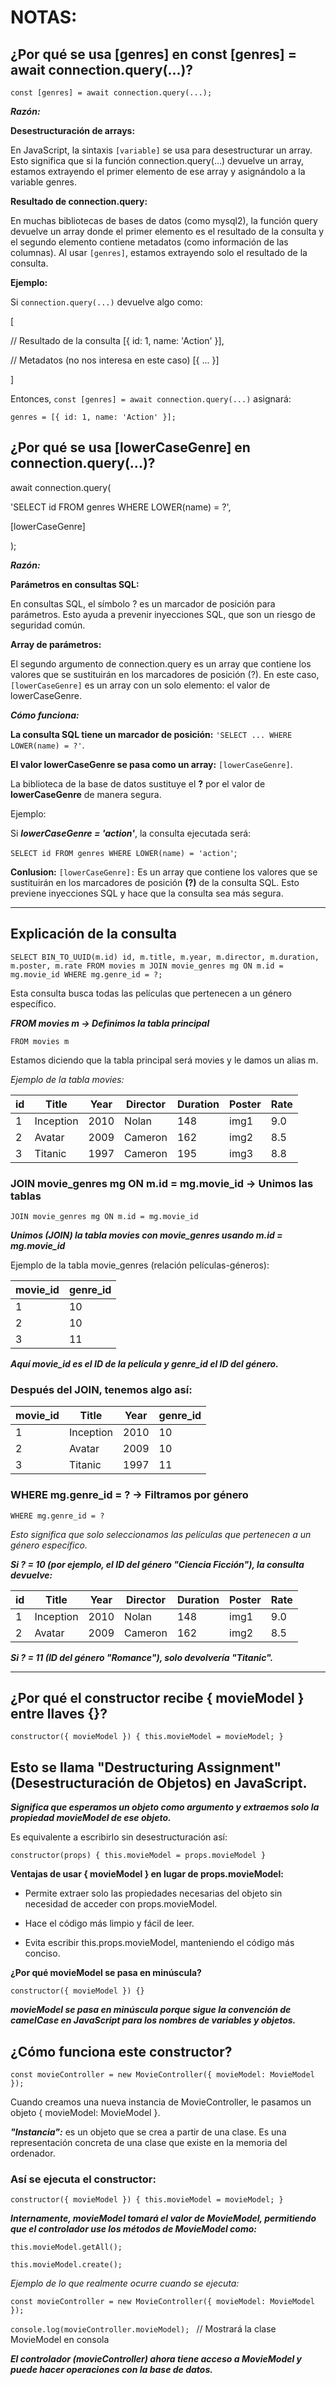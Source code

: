 # NOTAS:

##  ¿Por qué se usa [genres] en const [genres] = await connection.query(...)?

  

`const [genres] = await connection.query(...);`

  

***Razón:***

  

**Desestructuración de arrays:**

  

En JavaScript, la sintaxis `[variable]` se usa para desestructurar un array. Esto significa que si la función connection.query(...) devuelve un array, estamos extrayendo el primer elemento de ese array y asignándolo a la variable genres.

  

**Resultado de connection.query:**

  

En muchas bibliotecas de bases de datos (como mysql2), la función query devuelve un array donde el primer elemento es el resultado de la consulta y el segundo elemento contiene metadatos (como información de las columnas). Al usar `[genres]`, estamos extrayendo solo el resultado de la consulta.

  

**Ejemplo:**

  

Si `connection.query(...)` devuelve algo como:

[

// Resultado de la consulta
[{ id: 1, name: 'Action' }], 

// Metadatos (no nos interesa en este caso)
[{ ... }] 

]

Entonces, `const [genres] = await connection.query(...)` asignará:

`genres = [{ id: 1, name: 'Action' }];`

##  ¿Por qué se usa [lowerCaseGenre] en connection.query(...)?

await connection.query(

'SELECT id FROM genres WHERE LOWER(name) = ?',

[lowerCaseGenre]

);

***Razón:***

**Parámetros en consultas SQL:**

En consultas SQL, el símbolo ? es un marcador de posición para parámetros. Esto ayuda a prevenir inyecciones SQL, que son un riesgo de seguridad común.

**Array de parámetros:**

El segundo argumento de connection.query es un array que contiene los valores que se sustituirán en los marcadores de posición (?). En este caso, `[lowerCaseGenre]` es un array con un solo elemento: el valor de lowerCaseGenre.

***Cómo funciona:***

**La consulta SQL tiene un marcador de posición:**  `'SELECT ... WHERE LOWER(name) = ?'`.

**El valor lowerCaseGenre se pasa como un array:**  `[lowerCaseGenre]`.

La biblioteca de la base de datos sustituye el **?** por el valor de **lowerCaseGenre** de manera segura.

Ejemplo:

Si ***lowerCaseGenre = 'action'***, la consulta ejecutada será:

`SELECT id FROM genres WHERE LOWER(name) = 'action'`;

**Conlusion:**  `[lowerCaseGenre]:` Es un array que contiene los valores que se sustituirán en los marcadores de posición **(?)** de la consulta SQL. Esto previene inyecciones SQL y hace que la consulta sea más segura.

---

##  Explicación de la consulta

`SELECT BIN_TO_UUID(m.id) id, m.title, m.year, m.director, m.duration, m.poster, m.rate
FROM movies m
JOIN movie_genres mg ON m.id = mg.movie_id
WHERE mg.genre_id = ?;`

Esta consulta busca todas las películas que pertenecen a un género específico.

***FROM movies m → Definimos la tabla principal***

`FROM movies m`

 Estamos diciendo que la tabla principal será movies y le damos un alias m.

*Ejemplo de la tabla movies:*

| id | Title    | Year | Director | Duration | Poster | Rate | 
|---|-----------|------|----------|----------|--------|------| 
| 1 | Inception | 2010 | Nolan    | 148      | img1   | 9.0  | 
| 2 | Avatar    | 2009 | Cameron  | 162      | img2   | 8.5  | 
| 3 | Titanic   | 1997 | Cameron  | 195      | img3   | 8.8  |


### JOIN movie_genres mg ON m.id = mg.movie_id → Unimos las tablas

`JOIN movie_genres mg ON m.id = mg.movie_id`

***Unimos (JOIN) la tabla movies con movie_genres usando m.id = mg.movie_id***

Ejemplo de la tabla movie_genres (relación películas-géneros):

| movie_id | genre_id | 
|----------|----------| 
| 1        | 10       | 
| 2        | 10       | 
| 3        | 11       |

***Aquí movie_id es el ID de la película y genre_id el ID del género.***

### Después del JOIN, tenemos algo así:

| movie_id | Title     | Year | genre_id | 
|----------|-----------|------|----------| 
| 1        | Inception | 2010 | 10       | 
| 2        | Avatar    | 2009 | 10       | 
| 3        | Titanic   | 1997 | 11       |

### WHERE mg.genre_id = ? → Filtramos por género

`WHERE mg.genre_id = ?`

*Esto significa que solo seleccionamos las películas que pertenecen a un género específico.*

***Si ? = 10 (por ejemplo, el ID del género "Ciencia Ficción"), la consulta devuelve:***


| id | Title     | Year | Director | Duration | Poster | Rate | 
|----|-----------|------|----------|----------|--------|------| 
| 1  | Inception | 2010 | Nolan    | 148      | img1   | 9.0  | 
| 2  | Avatar    | 2009 | Cameron  | 162      | img2   | 8.5  |

***Si ? = 11 (ID del género "Romance"), solo devolvería "Titanic".***

---

##  ¿Por qué el constructor recibe { movieModel } entre llaves {}?

`constructor({ movieModel }) {
this.movieModel = movieModel;
}`

##  Esto se llama "Destructuring Assignment" (Desestructuración de Objetos) en JavaScript.

***Significa que esperamos un objeto como argumento y extraemos solo la propiedad movieModel de ese objeto.***

Es equivalente a escribirlo sin desestructuración así:

`constructor(props) {
this.movieModel = props.movieModel
}`

**Ventajas de usar { movieModel } en lugar de props.movieModel:**

- Permite extraer solo las propiedades necesarias del objeto sin necesidad de acceder con props.movieModel.

- Hace el código más limpio y fácil de leer.

- Evita escribir this.props.movieModel, manteniendo el código más conciso.

**¿Por qué movieModel se pasa en minúscula?**

`constructor({ movieModel }) {}`

***movieModel se pasa en minúscula porque sigue la convención de camelCase en JavaScript para los nombres de variables y objetos.***

  

##  ¿Cómo funciona este constructor?

`const movieController = new MovieController({ movieModel: MovieModel });`

Cuando creamos una nueva instancia de MovieController, le pasamos un objeto { movieModel: MovieModel }.

***"Instancia":*** es un objeto que se crea a partir de una clase. Es una representación concreta de una clase que existe en la memoria del ordenador.

### Así se ejecuta el constructor:

`constructor({ movieModel }) {
this.movieModel = movieModel;
}`

***Internamente, movieModel tomará el valor de MovieModel, permitiendo que el controlador use los métodos de MovieModel como:***

`this.movieModel.getAll();`

`this.movieModel.create();`

*Ejemplo de lo que realmente ocurre cuando se ejecuta:*

`const movieController = new MovieController({ movieModel: MovieModel });`

`console.log(movieController.movieModel); `
// Mostrará la clase MovieModel en consola

***El controlador (movieController) ahora tiene acceso a MovieModel y puede hacer operaciones con la base de datos.***